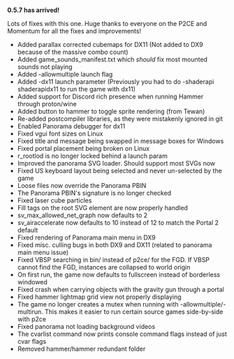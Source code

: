 **0.5.7 has arrived!**

Lots of fixes with this one. Huge thanks to everyone on the P2CE and Momentum for all the fixes and improvements!

- Added parallax corrected cubemaps for DX11 (Not added to DX9 because of the massive combo count)
- Added game_sounds_manifest.txt which *should* fix most mounted sounds not playing
- Added -allowmultiple launch flag
- Added -dx11 launch parameter (Previously you had to do -shaderapi shaderapidx11 to run the game with dx11)
- Added support for Discord rich presence when running Hammer through proton/wine
- Added button to hammer to toggle sprite rendering (from Tewan)
- Re-added postcompiler libraries, as they were mistakenly ignored in git
- Enabled Panorama debugger for dx11
- Fixed vgui font sizes on Linux
- Fixed title and message being swapped in message boxes for Windows
- Fixed portal placement being broken on Linux 
- r_rootlod is no longer locked behind a launch param
- Improved the panorama SVG loader. Should support most SVGs now 
- Fixed US keyboard layout being selected and never un-selected by the game
- Loose files now override the Panorama PBIN
- The Panorama PBIN's signature is no longer checked
- Fixed laser cube particles
- Fill tags on the root SVG element are now properly handled
- sv_max_allowed_net_graph now defaults to 2 
- sv_airaccelerate now defaults to 10 instead of 12 to match the Portal 2 default
- Fixed rendering of Panorama main menu in DX9
- Fixed misc. culling bugs in both DX9 and DX11 (related to panorama main menu issue)
- Fixed VBSP searching in bin/ instead of p2ce/ for the FGD. If VBSP cannot find the FGD, instances are collapsed to world origin
- On first run, the game now defaults to fullscreen instead of borderless windowed
- Fixed crash when carrying objects with the gravity gun through a portal
- Fixed hammer lightmap grid view not properly displaying 
- The game no longer creates a mutex when running with -allowmultiple/-multirun. This makes it easier to run certain source games side-by-side with p2ce
- Fixed panorama not loading background videos
- The cvarlist command now prints console command flags instead of just cvar flags
- Removed hammer/hammer redundant folder

